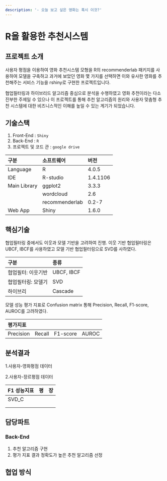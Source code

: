 ```yaml
---
description: '- 오늘 보고 싶은 영화는 혹시 이것?'
---
```


# R을 활용한 추천시스템

## 프로젝트 소개

사용자 평점을 이용하여 영화 추천시스템 모형을  R의 recommenderlab 패키지를 사용하여 모델을 구축하고 과거에 보았던 영화 몇 가지를 선택하면 이와 유사한 영화를 추천해주는 서비스 기능을 rshiny로 구현한 프로젝트입니다. 

협업필터링과 하이브리드 알고리즘 중심으로 분석을 수행하였고 영화 추천이라는 다소 진부한 주제일 수 있으나 이 프로젝트를 통해 추천 알고리즘의 원리와 사용자 맞춤형 추천 시스템에 대한 비즈니스적인 이해를 높일 수 있는 계기가 되었습니다.

## 기술스택

1. Front-End : `Shiny`
2. Back-End : `R`
3. 프로젝트 및 코드 관 : `google drive`

| 구분 | 소프트웨어 | 버전 |
| :--- | :--- | :--- |
| Language | R | 4.0.5 |
| IDE | R-studio | 1.4.1106 |
| Main Library | ggplot2 | 3.3.3 |
|  | wordcloud | 2.6 |
|  | recommenderlab | 0.2-7 |
| Web App | Shiny | 1.6.0 |

## 핵심기술

협업필터링 중에서도 이웃과 모델 기반을 고려하여 진행. 이웃 기반 협업필터링은 UBCF, IBCF를 사용하였고 모델 기반 협업필터링으로 SVD를 사하였다.

| 구분 | 종류 |
| :--- | :--- |
| 협업필터: 이웃기반 | UBCF, IBCF |
| 협업필터링: 모델기 | SVD |
| 하이브리 | Cascade |

모델 성능 평가 지표로 Confusion matrix 통해 Precision, Recall, F1-score, AUROC를 고려하였다.

| 평가지표 |  |  |  |
| :--- | :--- | :--- | :--- |
| Precision | Recall | F1-score | AUROC |

## 분석결과

1.사용자-영화평점 데이터

2.사용자-장르평점 데이터

| F1 성능지표 | 평 | 장 |
| :--- | :--- | :--- |
| SVD\_C |  |  |
|  |  |  |
|  |  |  |

## 담당파트

### Back-End

1. 추천 알고리즘 구현
2. 평가 지표 결과 정확도가 높은 추천 알고리즘 선정 

## 협업 방식